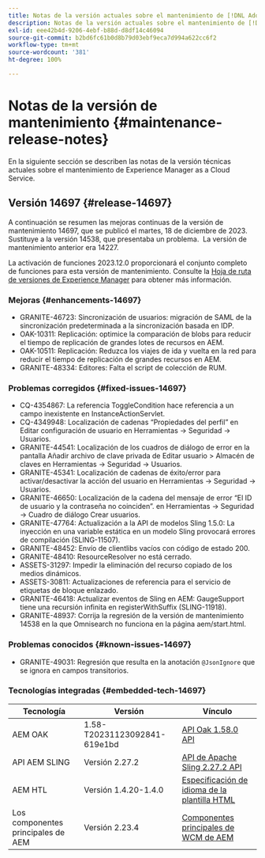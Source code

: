 ```yaml
---
title: Notas de la versión actuales sobre el mantenimiento de [!DNL Adobe Experience Manager] as a Cloud Service.
description: Notas de la versión actuales sobre el mantenimiento de [!DNL Adobe Experience Manager] as a Cloud Service.
exl-id: eee42b4d-9206-4ebf-b88d-d8df14c46094
source-git-commit: b2bd6fc61b0d8b79d03ebf9eca7d994a622cc6f2
workflow-type: tm+mt
source-wordcount: '381'
ht-degree: 100%

---
```


# Notas de la versión de mantenimiento {#maintenance-release-notes}

En la siguiente sección se describen las notas de la versión técnicas actuales sobre el mantenimiento de Experience Manager as a Cloud Service.

## Versión 14697 {#release-14697}

A continuación se resumen las mejoras continuas de la versión de mantenimiento 14697, que se publicó el martes, 18 de diciembre de 2023. Sustituye a la versión 14538, que presentaba un problema.  La versión de mantenimiento anterior era 14227.

La activación de funciones 2023.12.0 proporcionará el conjunto completo de funciones para esta versión de mantenimiento. Consulte la [Hoja de ruta de versiones de Experience Manager](https://experienceleague.adobe.com/docs/experience-manager-release-information/aem-release-updates/update-releases-roadmap.html?lang=es) para obtener más información.

### Mejoras {#enhancements-14697}

* GRANITE-46723: Sincronización de usuarios: migración de SAML de la sincronización predeterminada a la sincronización basada en IDP.
* OAK-10311: Replicación: optimice la comparación de blobs para reducir el tiempo de replicación de grandes lotes de recursos en AEM.
* OAK-10511: Replicación: Reduzca los viajes de ida y vuelta en la red para reducir el tiempo de replicación de grandes recursos en AEM.
* GRANITE-48334: Editores: Falta el script de colección de RUM.

### Problemas corregidos {#fixed-issues-14697}

* CQ-4354867: La referencia ToggleCondition hace referencia a un campo inexistente en InstanceActionServlet.
* CQ-4349948: Localización de cadenas “Propiedades del perfil” en Editar configuración de usuario en Herramientas → Seguridad → Usuarios.
* GRANITE-44541: Localización de los cuadros de diálogo de error en la pantalla Añadir archivo de clave privada de Editar usuario > Almacén de claves en Herramientas → Seguridad → Usuarios.
* GRANITE-45341: Localización de cadenas de éxito/error para activar/desactivar la acción del usuario en Herramientas → Seguridad → Usuarios.
* GRANITE-46650: Localización de la cadena del mensaje de error “El ID de usuario y la contraseña no coinciden”. en Herramientas → Seguridad → Cuadro de diálogo Crear usuarios.
* GRANITE-47764: Actualización a la API de modelos Sling 1.5.0: La inyección en una variable estática en un modelo Sling provocará errores de compilación (SLING-11507).
* GRANITE-48452: Envío de clientlibs vacíos con código de estado 200.
* GRANITE-48410: ResourceResolver no está cerrado.
* ASSETS-31297: Impedir la eliminación del recurso copiado de los medios dinámicos.
* ASSETS-30811: Actualizaciones de referencia para el servicio de etiquetas de bloque enlazado.
* GRANITE-46418: Actualizar eventos de Sling en AEM: GaugeSupport tiene una recursión infinita en registerWithSuffix (SLING-11918).
* GRANITE-48937: Corrija la regresión de la versión de mantenimiento 14538 en la que Omnisearch no funciona en la página aem/start.html.

### Problemas conocidos {#known-issues-14697}

* GRANITE-49031: Regresión que resulta en la anotación `@JsonIgnore` que se ignora en campos transitorios.

### Tecnologías integradas {#embedded-tech-14697}

| Tecnología | Versión | Vínculo |
|---|---|---|
| AEM OAK | 1.58-T20231123092841-619e1bd | [API Oak 1.58.0 API](https://www.javadoc.io/doc/org.apache.jackrabbit/oak-api/1.58.0/index.html) |
| API AEM SLING | Versión 2.27.2 | [API de Apache Sling 2.27.2 API](https://www.javadoc.io/doc/org.apache.sling/org.apache.sling.api/latest/index.html) |
| AEM HTL | Versión 1.4.20-1.4.0 | [Especificación de idioma de la plantilla HTML](https://github.com/adobe/htl-spec) |
| Los componentes principales de AEM | Versión 2.23.4 | [Componentes principales de WCM de AEM](https://github.com/adobe/aem-core-wcm-components) |
